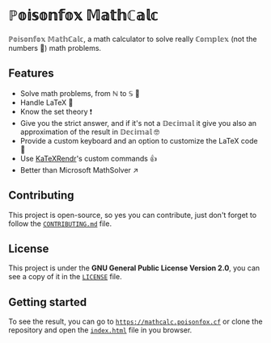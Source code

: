 # &Popf;&oopf;&iopf;&sopf;&oopf;&nopf;&fopf;&oopf;&xopf; &Mopf;&aopf;&topf;&hopf;&Copf;&aopf;&lopf;&copf;
&Popf;&oopf;&iopf;&sopf;&oopf;&nopf;&fopf;&oopf;&xopf; &Mopf;&aopf;&topf;&hopf;&Copf;&aopf;&lopf;&copf;, a math calculator to solve really &Copf;&oopf;&mopf;&popf;&lopf;&eopf;&xopf; (not the numbers :rofl:) math problems.

## Features
- Solve math problems, from &Nopf; to &Sopf; :1234:
- Handle LaTeX :wave:
- Know the set theory :exclamation:
- Give you the strict answer, and if it's not a &Dopf;&eopf;&copf;&iopf;&mopf;&aopf;&lopf; it give you also an approximation of the result in &Dopf;&eopf;&copf;&iopf;&mopf;&aopf;&lopf; :nerd_face:
- Provide a custom keyboard and an option to customize the LaTeX code :jigsaw:
- Use [KaTeXRendr](https://katexrendr.poisonfox.cf)'s custom commands :thumbsup:
- Better than Microsoft MathSolver :arrow_upper_right:

## Contributing
This project is open-source, so yes you can contribute, just don't forget to follow the [`CONTRIBUTING.md`](https://github.com/foxypiratecove37350/poisonfox-math-calc/blob/main/CONTRIBUTING.md) file.

## License
This project is under the **GNU General Public License Version 2.0**, you can see a copy of it in the [`LICENSE`](https://github.com/foxypiratecove37350/poisonfox-math-calc/blob/main/LICENSE) file.

## Getting started
To see the result, you can go to [`https://mathcalc.poisonfox.cf`](https://mathcalc.poisonfox.cf) or clone the repository and open the [`index.html`](https://github.com/foxypiratecove37350/poisonfox-math-calc/blob/main/index.html) file in you browser.